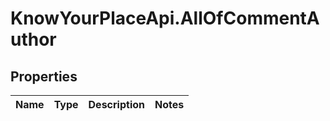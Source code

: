# KnowYourPlaceApi.AllOfCommentAuthor

## Properties
Name | Type | Description | Notes
------------ | ------------- | ------------- | -------------
